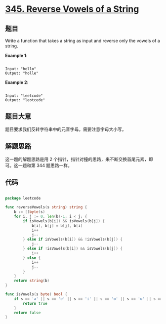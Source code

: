 # [345. Reverse Vowels of a String](https://leetcode.com/problems/reverse-vowels-of-a-string/)

## 题目

Write a function that takes a string as input and reverse only the vowels of a string.



**Example 1**:

```

Input: "hello"
Output: "holle"

```

**Example 2**:

```

Input: "leetcode"
Output: "leotcede"

```

## 题目大意

题目要求我们反转字符串中的元音字母。需要注意字母大小写。

## 解题思路

这一题的解题思路是用 2 个指针，指针对撞的思路，来不断交换首尾元素，即可。这一题和第 344 题思路一样。



## 代码

```go

package leetcode

func reverseVowels(s string) string {
	b := []byte(s)
	for i, j := 0, len(b)-1; i < j; {
		if isVowels(b[i]) && isVowels(b[j]) {
			b[i], b[j] = b[j], b[i]
			i++
			j--
		} else if isVowels(b[i]) && !isVowels(b[j]) {
			j--
		} else if !isVowels(b[i]) && isVowels(b[j]) {
			i++
		} else {
			i++
			j--
		}
	}
	return string(b)
}

func isVowels(s byte) bool {
	if s == 'a' || s == 'e' || s == 'i' || s == 'o' || s == 'u' || s == 'A' || s == 'E' || s == 'I' || s == 'O' || s == 'U' {
		return true
	}
	return false
}

```